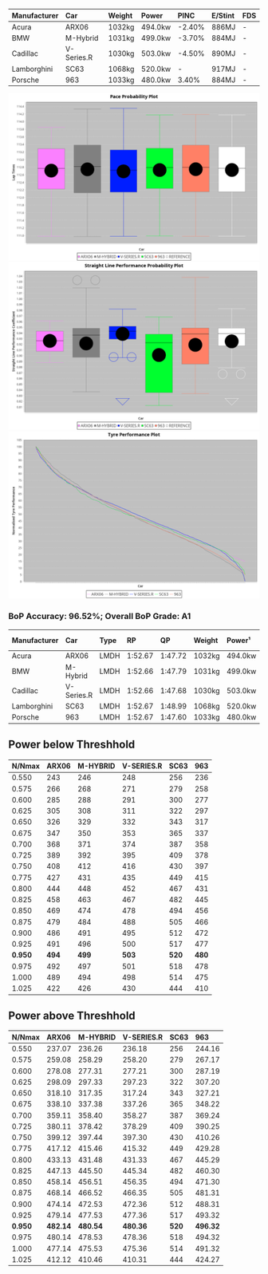 | Manufacturer | Car        | Weight | Power   | PINC    | E/Stint | FDS     |
|:-|:-|:-|:-|:-|:-|:-|
| Acura        | ARX06      | 1032kg | 494.0kw | -2.40%  | 886MJ   |    -    |
| BMW          | M-Hybrid   | 1031kg | 499.0kw | -3.70%  | 884MJ   |    -    |
| Cadillac     | V-Series.R | 1030kg | 503.0kw | -4.50%  | 890MJ   |    -    |
| Lamborghini  | SC63       | 1068kg | 520.0kw |    -    | 917MJ   |    -    |
| Porsche      | 963        | 1033kg | 480.0kw | 3.40%   | 884MJ   |    -    |

![PACECHART](./IMG/AUTO.png)
![STRAIGHTLINEPERFORMANCECHART](./IMG/AUTO_sp.png)
![TYREPERFORMANCECHART](./IMG/AUTO_tw.png)

### BoP Accuracy: 96.52%; Overall BoP Grade: A1
| Manufacturer | Car        | Type | RP      | QP      | Weight | Power¹  | Threshhold | PINC    | Power²   | E/Stint | AVG Vmax  | FDS     | RDLC | L/Stint | BOP-Grade | Model Accuracy | Model Points | Match%  | SimDiff |
|:-|:-|:-|:-|:-|:-|:-|:-|:-|:-|:-|:-|:-|:-|:-|:-|:-|:-|:-|:-|
| Acura        | ARX06      | LMDH | 1:52.67 | 1:47.72 | 1032kg | 494.0kw | 250.0kph   | -2.40%  | 482.10kw |  886MJ  | 277.64kph |    -    | 1.04 | 29      | +B1       | 100.00%        | 996          | 89.17%  | #       |
| BMW          | M-Hybrid   | LMDH | 1:52.66 | 1:47.79 | 1031kg | 499.0kw | 250.0kph   | -3.70%  | 480.50kw |  884MJ  | 277.73kph |    -    | 1.04 | 29      | ~A1       | 100.00%        | 3339         | 100.00% | -0.71   |
| Cadillac     | V-Series.R | LMDH | 1:52.66 | 1:47.68 | 1030kg | 503.0kw | 250.0kph   | -4.50%  | 480.40kw |  890MJ  | 278.57kph |    -    | 1.04 | 29      | +A2       | 99.00%         | 6039         | 93.68%  | +1.31   |
| Lamborghini  | SC63       | LMDH | 1:52.67 | 1:48.99 | 1068kg | 520.0kw | 250.0kph   |    -    | 520.00kw |  917MJ  | 275.63kph |    -    | 1.03 | 29      | ~A1       | 100.00%        | 784          | 99.77%  | #       |
| Porsche      | 963        | LMDH | 1:52.67 | 1:47.60 | 1033kg | 480.0kw | 250.0kph   | 3.40%   | 496.30kw |  884MJ  | 277.30kph |    -    | 1.04 | 29      | ~A1       | 100.00%        | 14574        | 100.00% | +1.02   |

## Power below Threshhold
| N/Nmax    | ARX06   | M-HYBRID | V-SERIES.R | SC63    | 963     |
|:-|:-|:-|:-|:-|:-|
|  0.550    |  243    |  246     |  248       |  256    |  236    |
|  0.575    |  266    |  268     |  271       |  279    |  258    |
|  0.600    |  285    |  288     |  291       |  300    |  277    |
|  0.625    |  305    |  308     |  311       |  322    |  297    |
|  0.650    |  326    |  329     |  332       |  343    |  317    |
|  0.675    |  347    |  350     |  353       |  365    |  337    |
|  0.700    |  368    |  371     |  374       |  387    |  358    |
|  0.725    |  389    |  392     |  395       |  409    |  378    |
|  0.750    |  408    |  412     |  416       |  430    |  397    |
|  0.775    |  427    |  431     |  435       |  449    |  415    |
|  0.800    |  444    |  448     |  452       |  467    |  431    |
|  0.825    |  458    |  463     |  467       |  482    |  445    |
|  0.850    |  469    |  474     |  478       |  494    |  456    |
|  0.875    |  479    |  484     |  488       |  505    |  466    |
|  0.900    |  486    |  491     |  495       |  512    |  472    |
|  0.925    |  491    |  496     |  500       |  517    |  477    |
| **0.950** | **494** | **499**  | **503**    | **520** | **480** |
|  0.975    |  492    |  497     |  501       |  518    |  478    |
|  1.000    |  489    |  494     |  498       |  514    |  475    |
|  1.025    |  422    |  426     |  430       |  444    |  410    |

## Power above Threshhold
| N/Nmax    | ARX06      | M-HYBRID   | V-SERIES.R | SC63    | 963        |
|:-|:-|:-|:-|:-|:-|
|  0.550    |  237.07    |  236.26    |  236.18    |  256    |  244.16    |
|  0.575    |  259.08    |  258.29    |  258.20    |  279    |  267.17    |
|  0.600    |  278.08    |  277.31    |  277.21    |  300    |  287.19    |
|  0.625    |  298.09    |  297.33    |  297.23    |  322    |  307.20    |
|  0.650    |  318.10    |  317.35    |  317.24    |  343    |  327.21    |
|  0.675    |  338.10    |  337.38    |  337.26    |  365    |  348.22    |
|  0.700    |  359.11    |  358.40    |  358.27    |  387    |  369.24    |
|  0.725    |  380.11    |  378.42    |  378.29    |  409    |  390.25    |
|  0.750    |  399.12    |  397.44    |  397.30    |  430    |  410.26    |
|  0.775    |  417.12    |  415.46    |  415.32    |  449    |  429.28    |
|  0.800    |  433.13    |  431.48    |  431.33    |  467    |  445.29    |
|  0.825    |  447.13    |  445.50    |  445.34    |  482    |  460.30    |
|  0.850    |  458.14    |  456.51    |  456.35    |  494    |  471.30    |
|  0.875    |  468.14    |  466.52    |  466.35    |  505    |  481.31    |
|  0.900    |  474.14    |  472.53    |  472.36    |  512    |  488.31    |
|  0.925    |  479.14    |  477.53    |  477.36    |  517    |  493.32    |
| **0.950** | **482.14** | **480.54** | **480.36** | **520** | **496.32** |
|  0.975    |  480.14    |  478.53    |  478.36    |  518    |  494.32    |
|  1.000    |  477.14    |  475.53    |  475.36    |  514    |  491.32    |
|  1.025    |  412.12    |  410.46    |  410.31    |  444    |  424.27    |

